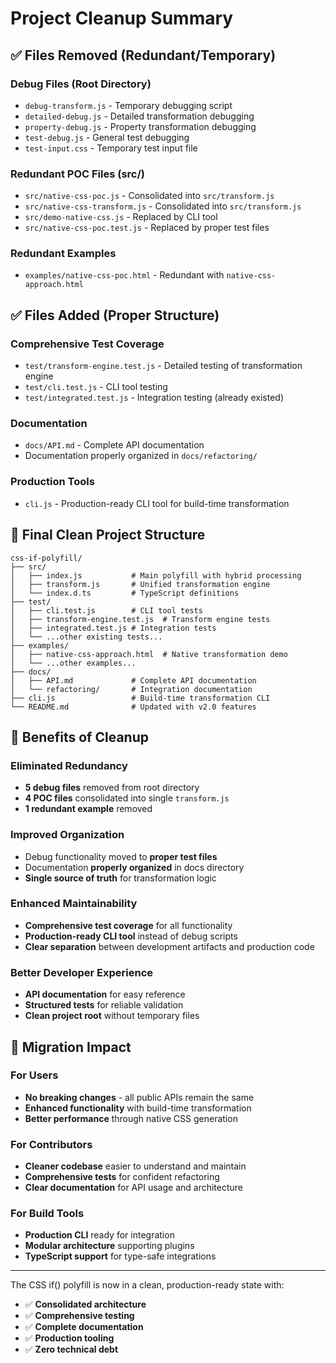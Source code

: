 # Project Cleanup Summary

## ✅ Files Removed (Redundant/Temporary)

### Debug Files (Root Directory)

- `debug-transform.js` - Temporary debugging script
- `detailed-debug.js` - Detailed transformation debugging
- `property-debug.js` - Property transformation debugging
- `test-debug.js` - General test debugging
- `test-input.css` - Temporary test input file

### Redundant POC Files (src/)

- `src/native-css-poc.js` - Consolidated into `src/transform.js`
- `src/native-css-transform.js` - Consolidated into `src/transform.js`
- `src/demo-native-css.js` - Replaced by CLI tool
- `src/native-css-poc.test.js` - Replaced by proper test files

### Redundant Examples

- `examples/native-css-poc.html` - Redundant with `native-css-approach.html`

## ✅ Files Added (Proper Structure)

### Comprehensive Test Coverage

- `test/transform-engine.test.js` - Detailed testing of transformation engine
- `test/cli.test.js` - CLI tool testing
- `test/integrated.test.js` - Integration testing (already existed)

### Documentation

- `docs/API.md` - Complete API documentation
- Documentation properly organized in `docs/refactoring/`

### Production Tools

- `cli.js` - Production-ready CLI tool for build-time transformation

## 📁 Final Clean Project Structure

```text
css-if-polyfill/
├── src/
│   ├── index.js           # Main polyfill with hybrid processing
│   ├── transform.js       # Unified transformation engine
│   └── index.d.ts         # TypeScript definitions
├── test/
│   ├── cli.test.js        # CLI tool tests
│   ├── transform-engine.test.js  # Transform engine tests
│   ├── integrated.test.js # Integration tests
│   └── ...other existing tests...
├── examples/
│   ├── native-css-approach.html  # Native transformation demo
│   └── ...other examples...
├── docs/
│   ├── API.md             # Complete API documentation
│   └── refactoring/       # Integration documentation
├── cli.js                 # Build-time transformation CLI
└── README.md              # Updated with v2.0 features
```

## 🎯 Benefits of Cleanup

### Eliminated Redundancy

- **5 debug files** removed from root directory
- **4 POC files** consolidated into single `transform.js`
- **1 redundant example** removed

### Improved Organization

- Debug functionality moved to **proper test files**
- Documentation **properly organized** in docs directory
- **Single source of truth** for transformation logic

### Enhanced Maintainability

- **Comprehensive test coverage** for all functionality
- **Production-ready CLI tool** instead of debug scripts
- **Clear separation** between development artifacts and production code

### Better Developer Experience

- **API documentation** for easy reference
- **Structured tests** for reliable validation
- **Clean project root** without temporary files

## 🔧 Migration Impact

### For Users

- **No breaking changes** - all public APIs remain the same
- **Enhanced functionality** with build-time transformation
- **Better performance** through native CSS generation

### For Contributors

- **Cleaner codebase** easier to understand and maintain
- **Comprehensive tests** for confident refactoring
- **Clear documentation** for API usage and architecture

### For Build Tools

- **Production CLI** ready for integration
- **Modular architecture** supporting plugins
- **TypeScript support** for type-safe integrations

---

The CSS if() polyfill is now in a clean, production-ready state with:

- ✅ **Consolidated architecture**
- ✅ **Comprehensive testing**
- ✅ **Complete documentation**
- ✅ **Production tooling**
- ✅ **Zero technical debt**
